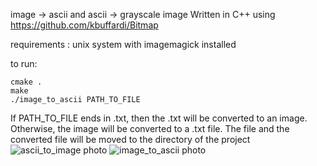 image -> ascii and ascii -> grayscale image
Written in C++ using https://github.com/kbuffardi/Bitmap

requirements : unix system with imagemagick installed

to run:
```
cmake .
make
./image_to_ascii PATH_TO_FILE
```
If PATH_TO_FILE ends in .txt, then the .txt will be converted to an image. Otherwise, the image will be converted to a .txt file.
The file and the converted file will be moved to the directory of the project
![ascii_to_image photo](https://github.com/Luijika711/image_to_ascii/assets/88895321/6600036b-a3bb-4bb2-8671-4886ad35f057)
![image_to_ascii photo](https://github.com/Luijika711/image_to_ascii/assets/88895321/d6329276-a36f-4b48-92c9-869040a27a11)
